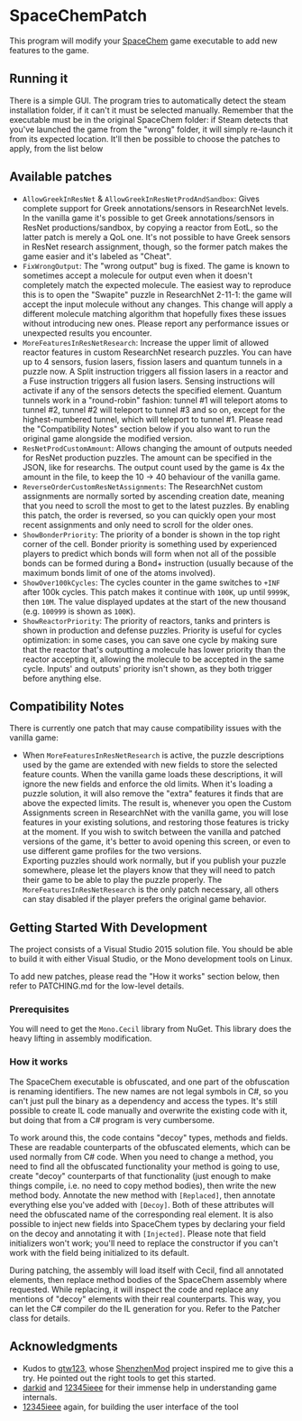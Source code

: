 # SpaceChemPatch

This program will modify your [SpaceChem](http://www.zachtronics.com/spacechem/) game executable to add new features to the game.

## Running it

There is a simple GUI. The program tries to automatically detect the steam installation folder, if it can't it must be selected manually.
Remember that the executable must be in the original SpaceChem folder:
if Steam detects that you've launched the game from the "wrong" folder, it will simply re-launch it from its expected location.
It'll then be possible to choose the patches to apply, from the list below

## Available patches

* `AllowGreekInResNet` & `AllowGreekInResNetProdAndSandbox`: Gives complete support for Greek annotations/sensors in ResearchNet levels.
  In the vanilla game it's possible to get Greek annotations/sensors in ResNet productions/sandbox, by copying a reactor from EotL, so the latter
  patch is merely a QoL one. It's not possible to have Greek sensors in ResNet research assignment, though, so the former patch makes the game
  easier and it's labeled as "Cheat".
* `FixWrongOutput`: The "wrong output" bug is fixed. The game is known to sometimes accept a molecule for output even when it doesn't
  completely match the expected molecule. The easiest way to reproduce this is to open the "Swapite" puzzle in ResearchNet 2-11-1:
  the game will accept the input molecule without any changes. This change will apply a different molecule matching algorithm that
  hopefully fixes these issues without introducing new ones. Please report any performance issues or unexpected results you encounter.
* `MoreFeaturesInResNetResearch`: Increase the upper limit of allowed reactor features in custom ResearchNet research puzzles.
  You can have up to 4 sensors, fusion lasers, fission lasers and quantum tunnels in a puzzle now. A Split instruction triggers all
  fission lasers in a reactor and a Fuse instruction triggers all fusion lasers. Sensing instructions will activate if any of
  the sensors detects the specified element. Quantum tunnels work in a "round-robin" fashion: tunnel #1 will teleport atoms to
  tunnel #2, tunnel #2 will teleport to tunnel #3 and so on, except for the highest-numbered tunnel, which will teleport to tunnel #1.
  Please read the "Compatibility Notes" section below if you also want to run the original game alongside the modified version.
* `ResNetProdCustomAmount`: Allows changing the amount of outputs needed for ResNet production puzzles. The amount can be specified in
  the JSON, like for researchs. The output count used by the game is 4x the amount in the file, to keep the 10 -> 40 behaviour of the vanilla game.
* `ReverseOrderCustomResNetAssignments`: The ResearchNet custom assignments are normally sorted by ascending creation date, meaning
  that you need to scroll the most to get to the latest puzzles. By enabling this patch, the order is reversed, so you can quickly open
  your most recent assignments and only need to scroll for the older ones.
* `ShowBonderPriority`: The priority of a bonder is shown in the top right corner of the cell.
  Bonder priority is something used by experienced players to predict which bonds will form when not all of the possible bonds can be formed
  during a Bond+ instruction (usually because of the maximum bonds limit of one of the atoms involved).
* `ShowOver100kCycles`: The cycles counter in the game switches to `+INF` after 100k cycles. This patch makes it continue with `100K`,
  up until `9999K`, then `10M`. The value displayed updates at the start of the new thousand (e.g. `100999` is shown as `100K`).
* `ShowReactorPriority`: The priority of reactors, tanks and printers is shown in production and defense puzzles.
  Priority is useful for cycles optimization: in some cases, you can save one cycle by making sure that the reactor that's outputting
  a molecule has lower priority than the reactor accepting it, allowing the molecule to be accepted in the same cycle.
  Inputs' and outputs' priority isn't shown, as they both trigger before anything else.

## Compatibility Notes

There is currently one patch that may cause compatibility issues with the vanilla game:

* When `MoreFeaturesInResNetResearch` is active, the puzzle descriptions used by the game are extended with new fields to store the
  selected feature counts. When the vanilla game loads these descriptions, it will ignore the new fields and enforce the old limits.
  When it's loading a puzzle solution, it will also remove the "extra" features it finds that are above the expected limits. The result is,
  whenever you open the Custom Assignments screen in ResearchNet with the vanilla game, you will lose features in your existing solutions,
  and restoring those features is tricky at the moment. If you wish to switch between the vanilla and patched versions of the game,
  it's better to avoid opening this screen, or even to use different game profiles for the two versions.  
  Exporting puzzles should work normally, but if you publish your puzzle somewhere, please let the players know that they will need to
  patch their game to be able to play the puzzle properly. The `MoreFeaturesInResNetResearch` is the only patch necessary, all others
  can stay disabled if the player prefers the original game behavior.

## Getting Started With Development

The project consists of a Visual Studio 2015 solution file. You should be able to build it with either Visual Studio, or the Mono development tools on Linux.

To add new patches, please read the "How it works" section below, then refer to PATCHING.md for the low-level details.

### Prerequisites

You will need to get the `Mono.Cecil` library from NuGet. This library does the heavy lifting in assembly modification.

### How it works

The SpaceChem executable is obfuscated, and one part of the obfuscation is renaming identifiers. The new names are not legal symbols in C#,
so you can't just pull the binary as a dependency and access the types.
It's still possible to create IL code manually and overwrite the existing code with it, but doing that from a C# program is very cumbersome.

To work around this, the code contains "decoy" types, methods and fields.
These are readable counterparts of the obfuscated elements, which can be used normally from C# code.
When you need to change a method, you need to find all the obfuscated functionality your method is going to use,
create "decoy" counterparts of that functionality (just enough to make things compile, i.e. no need to copy method bodies),
then write the new method body. Annotate the new method with `[Replaced]`, then annotate everything else you've added with `[Decoy]`.
Both of these attributes will need the obfuscated name of the corresponding real element.
It is also possible to inject new fields into SpaceChem types by declaring your field on the decoy and annotating it with `[Injected]`.
Please note that field initializers won't work;
you'll need to replace the constructor if you can't work with the field being initialized to its default.

During patching, the assembly will load itself with Cecil, find all annotated elements,
then replace method bodies of the SpaceChem assembly where requested.
While replacing, it will inspect the code and replace any mentions of "decoy" elements with their real counterparts.
This way, you can let the C# compiler do the IL generation for you. Refer to the Patcher class for details.

## Acknowledgments

* Kudos to [gtw123](https://github.com/gtw123), whose [ShenzhenMod](https://github.com/gtw123/ShenzhenMod) project inspired me to give this a try.
  He pointed out the right tools to get this started.
* [darkid](https://github.com/jbzdarkid) and [12345ieee](https://github.com/12345ieee) for their immense help in understanding game internals.
* [12345ieee](https://github.com/12345ieee) again, for building the user interface of the tool
